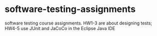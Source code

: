# software-testing-assignments
software testing course assignments. HW1-3 are about designing tests; HW4-5 use JUnit and JaCoCo in the Eclipse Java IDE
